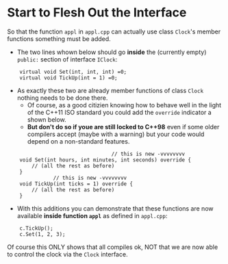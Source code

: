 # Start to Flesh Out the Interface

So that the function `appl` in `appl.cpp` can actually use
class `Clock`'s member functions something must be added.
- The two lines whown below should go **inside** the
  (currently empty) `public:` section of interface `IClock`:
```
    virtual void Set(int, int, int) =0;
    virtual void TickUp(int = 1) =0;
```
- As exactly these two are already member functions of class
  `Clock` nothing needs to be done there.
   - Of course, as a good citizien knowing how to behave well in
     the light of the C++11 ISO standard you could add the
     `override` indicator a shown below.
   - **But don't do so if youe are still locked to C++98** even
     if some older compilers accept (maybe with a warning) but
     your code would  depend on a non-standard features.
```
                                  // this is new -vvvvvvvv
    void Set(int hours, int minutes, int seconds) override {
        // (all the rest as before)
    }
               // this is new -vvvvvvvv
    void TickUp(int ticks = 1) override {
        // (all the rest as before)
    }
```
- With this additions you can demonstrate that these functions
  are now available **inside function `appl`** as defined in
  `appl.cpp`:
```
    c.TickUp();
    c.Set(1, 2, 3);
```

Of course this ONLY shows that all compiles ok, NOT that we are
now able to control the clock via the `Clock` interface.
